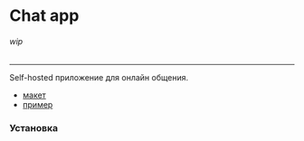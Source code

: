 # Chat app
###### wip
___
Self-hosted приложение для онлайн общения.

- [макет](https://www.figma.com/file/plLI48I2jFZsK2w9Fk8oLS/Chat-app-sample?type=design&node-id=0%3A1&t=hRPcGmw3qXJecpOF-1)
- [пример](https://monumental-clafoutis-e1bda3.netlify.app/)

### Установка

